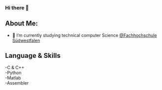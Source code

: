 ### Hi there 👋
## About Me:
- 🌱 I’m currently studying technical computer Science [@Fachhochschule Südwestfalen](https://www.fh-swf.de/en/international_3/index.php)
  
## Language & Skills
  
-C & C++  
-Python   
-Matlab  
-Assembler  

<!--
**Hinz-M/Hinz-M** is a ✨ _special_ ✨ repository because its `README.md` (this file) appears on your GitHub profile.
https://docs.github.com/de/get-started/writing-on-github/getting-started-with-writing-and-formatting-on-github/basic-writing-and-formatting-syntax
Here are some ideas to get you started:

- 🔭 I’m currently working on ...

- 👯 I’m looking to collaborate on ...
- 🤔 I’m looking for help with ...
- 💬 Ask me about ...
- 📫 How to reach me: ...
- 😄 Pronouns: ...
- ⚡ Fun fact: ...
-->
